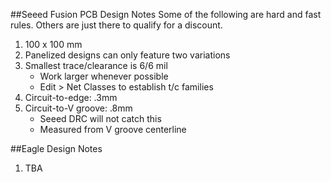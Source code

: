 ##Seeed Fusion PCB Design Notes
Some of the following are hard and fast rules. Others are just there to qualify for a discount.

1. 100 x 100 mm
2. Panelized designs can only feature two variations
3. Smallest trace/clearance is 6/6 mil
   - Work larger whenever possible
   - Edit > Net Classes to establish t/c families
4. Circuit-to-edge: .3mm
5. Circuit-to-V groove: .8mm
   - Seeed DRC will not catch this
   - Measured from V groove centerline

##Eagle Design Notes
1. TBA

